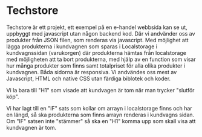 # Techstore
Techstore är ett projekt, ett exempel på en e-handel webbsida kan se ut, uppbyggt med javascript utan någon backend kod. Där vi andvänder oss av produkter från JSON filen, som renderas via javascript. Med möjlighet att lägga produkterna i kundvagnen som sparas i Localstorage i kundvagnssidan (varukorgen) där produkterna hämtas från localstorage med möjligheten att ta bort produkterna, med hjälp av en function som visar hur många produkter som finns samt totalpriset för alla olika produkter i kundvagnen. Båda sidorna är responsiva. Vi andvändes oss mest av Javascript, HTML och native CSS utan färdiga biblotek och koder. 

Vi la bara till "H1" som visade att kundvagen är tom när man trycker "slutför köp".

Vi har lagt till en "IF" sats som kollar om arrayn i localstorage finns och har en längd, så ska produkterna som finns arrayn renderas i kundvagns sidan. Om "IF" satsen inte "stämmer" så ska en "H1" komma upp som skall visa att kundvagnen är tom. 